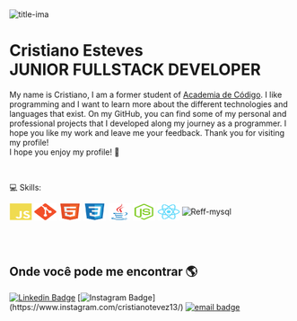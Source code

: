 
<img align="center" alt="title-ima" src="https://www.bing.com/images/create/programming-pop-art/6446e8482e1b42468168a84ebc652b8f?id=YKOlTOQDOV5iKpKtVCnNYw%3d%3d&view=detailv2&idpp=genimg&FORM=GCRIDP&mode=overlay">

<h1>Cristiano Esteves<br>JUNIOR FULLSTACK DEVELOPER</h1>

<p align="left"> 
  My name is Cristiano, I am a former student of <a href="https://www.academiadecodigo.org/">Academia de Código</a>. I like programming and I want to learn more about the different technologies and languages that exist. On my GitHub, you can find some of my personal and professional projects that I developed along my journey as a programmer. I hope you like my work and leave me your feedback. Thank you for visiting my profile!<br> I hope you enjoy my profile! 🚀
</p>
<br>

<p align="left">
  💻 Skills:
  <div style="display: inline_block">
  <img align="center" alt="Reff-Js" height="30" width="40" src="https://raw.githubusercontent.com/devicons/devicon/master/icons/javascript/javascript-plain.svg">
  <img align="center" alt="Reff-Git" height="30" width="40" src="https://raw.githubusercontent.com/devicons/devicon/master/icons/git/git-original.svg">
  <img align="center" alt="Reff-HTML" height="30" width="40" src="https://raw.githubusercontent.com/devicons/devicon/master/icons/html5/html5-original.svg">
  <img align="center" alt="Reff-CSS" height="30" width="40" src="https://raw.githubusercontent.com/devicons/devicon/master/icons/css3/css3-original.svg">
  <img align="center" alt="Reff-Java" height="30" width="40" src="https://raw.githubusercontent.com/devicons/devicon/master/icons/java/java-original.svg">
  <img align="center" alt="Reff-NodeJs" height="30" width="40" src="https://raw.githubusercontent.com/devicons/devicon/master/icons/nodejs/nodejs-original.svg">
  <img align="center" alt="Reff-React" height="30" width="40" src="https://raw.githubusercontent.com/devicons/devicon/master/icons/react/react-original.svg">
  <img align="center" alt="Reff-mysql" height="30" width="40" src="https://cdn.iconscout.com/icon/free/png-256/mysql-19-1174939.png">
</div>
</p>


<div><br><br></div>
  
## Onde você pode me encontrar 🌎

  [![Linkedin Badge](https://img.shields.io/badge/-LinkedIn-blue?style=flat-square&logo=Linkedin&logoColor=white&link=https://www.linkedin.com/in/fulano/)](https://www.linkedin.com/in/cristianoe-dev/)
  [![Instagram Badge](https://img.shields.io/badge/-Instagram-E4405F?style=flat-square&logo=Instagram&logoColor=white&link=[https://www.instagram.com/cristianotevez13/](https://www.instagram.com/fulano/))](https://www.instagram.com/cristianotevez13/)
  [![email badge](https://img.shields.io/badge/Email-me!-blue?style=flat-square&logo=gmail)](mailto:cristiano642@hotmail.com)



